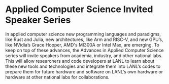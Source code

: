 # Applied Computer Science Invited Speaker Series

In applied computer science new programming languages and paradigms, like Rust and Julia, new architectures, like Arm and RISC-V, and new GPU’s, like NVidia’s Grace Hopper, AMD's MI300A or Intel Max, are emerging. To keep on top of these advances, the Advances in Applied Computer Science series will invite speakers from academia, industry, and other national labs. This will allow researchers and code developers at LANL to learn about these new tools and technologies and integrate them into LANL’s codes to prepare them for future hardware and software on LANL’s own hardware or hardware at other national labs for collaborations.


